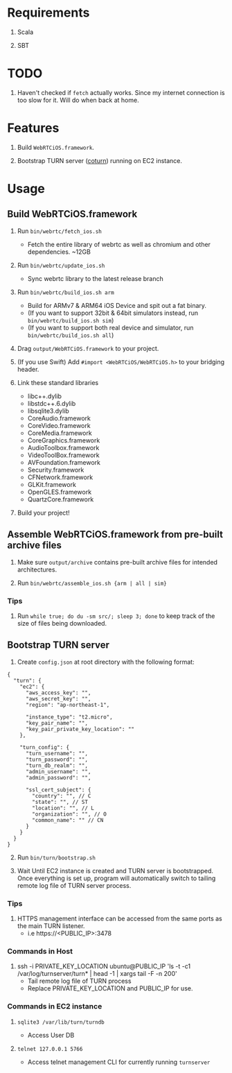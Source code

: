 # Requirements
1. Scala

2. SBT

# TODO
1. Haven't checked if `fetch` actually works. Since my internet connection is too slow for it. Will do when back at home.

# Features
1. Build `WebRTCiOS.framework`.

2. Bootstrap TURN server ([coturn](https://github.com/coturn/coturn)) running on EC2 instance.

# Usage
## Build WebRTCiOS.framework
1. Run `bin/webrtc/fetch_ios.sh`
    - Fetch the entire library of webrtc as well as chromium and other dependencies. ~12GB
    
2. Run `bin/webrtc/update_ios.sh`
    - Sync webrtc library to the latest release branch

3. Run `bin/webrtc/build_ios.sh arm`
    - Build for ARMv7 & ARM64 iOS Device and spit out a fat binary.
    - (If you want to support 32bit & 64bit simulators instead, run `bin/webrtc/build_ios.sh sim`)
    - (If you want to support both real device and simulator, run `bin/webrtc/build_ios.sh all`)
    
4. Drag `output/WebRTCiOS.framework` to your project.

5. (If you use Swift) Add `#import <WebRTCiOS/WebRTCiOS.h>` to your bridging header.
    
6. Link these standard libraries
    - libc++.dylib
    - libstdc++.6.dylib
    - libsqlite3.dylib
    - CoreAudio.framework
    - CoreVideo.framework
    - CoreMedia.framework
    - CoreGraphics.framework
    - AudioToolbox.framework
    - VideoToolBox.framework
    - AVFoundation.framework
    - Security.framework
    - CFNetwork.framework
    - GLKit.framework
    - OpenGLES.framework
    - QuartzCore.framework
    
7. Build your project!

## Assemble WebRTCiOS.framework from pre-built archive files
1. Make sure `output/archive` contains pre-built archive files for intended architectures.

2. Run `bin/webrtc/assemble_ios.sh {arm | all | sim}`

### Tips
1. Run `while true; do du -sm src/; sleep 3; done` to keep track of the size of files being downloaded.

## Bootstrap TURN server
1. Create `config.json` at root directory with the following format:
```
{
  "turn": {
    "ec2": {
      "aws_access_key": "",
      "aws_secret_key": "",
      "region": "ap-northeast-1",

      "instance_type": "t2.micro",
      "key_pair_name": "",
      "key_pair_private_key_location": ""
    },

    "turn_config": {
      "turn_username": "",
      "turn_password": "",
      "turn_db_realm": "",
      "admin_username": "",
      "admin_password": "",

      "ssl_cert_subject": {
        "country": "", // C
        "state": "", // ST
        "location": "", // L
        "organization": "", // O
        "common_name": "" // CN
      }
    }
  }
}
```
2. Run `bin/turn/bootstrap.sh`

3. Wait Until EC2 instance is created and TURN server is bootstrapped. Once everything is set up, program will automatically switch to tailing remote log file of TURN server process.

### Tips
1. HTTPS management interface can be accessed from the same ports as the main TURN listener.
    - i.e https://<PUBLIC_IP>:3478
    
### Commands in Host
1. ssh -i PRIVATE_KEY_LOCATION ubuntu@PUBLIC_IP 'ls -t -c1 /var/log/turnserver/turn* | head -1 | xargs tail -F -n 200'
    - Tail remote log file of TURN process
    - Replace PRIVATE_KEY_LOCATION and PUBLIC_IP for use.

### Commands in EC2 instance
1. `sqlite3 /var/lib/turn/turndb`
    - Access User DB
    
2. `telnet 127.0.0.1 5766`
    - Access telnet management CLI for currently running `turnserver`
    